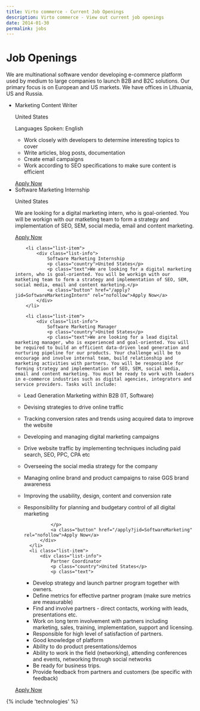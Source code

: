```yaml
---
title: Virto commerce - Current Job Openings
description: Virto commerce - View out current job openings
date: 2014-01-30
permalink: jobs
---
```

<div class="partner __responsive">
	<h1 class="head-title">Job Openings</h1>
	<p class="text">We are multinational software vendor developing e-commerce platform used by medium to large companies to launch B2B and B2C solutions. Our primary focus is on European and US markets. We have offices in Lithuania, US and Russia.</p>
	<ul class="list">
		<li class="list-item">
			<div class="list-info">
				Marketing Content Writer
				<p class="country">United States</p>
				<p class="lang">Languages Spoken: English</p>
				<p class="text">
					<ul class="list">
						<li>Work closely with developers to determine interesting topics to cover</li>
						<li>Write articles, blog posts, documentation</li>
						<li>Create email campaigns</li>
						<li>Work according to SEO specifications to make sure content is efficient</li>
					</ul>
				</p>
				<a class="button" href="/apply?jid=ContentWriter" rel="nofollow">Apply Now</a>
			</div>
		</li>
		<li class="list-item">
			<div class="list-info">
				Software Marketing Internship
				<p class="country">United States</p>
				<p class="text">We are looking for a digital marketing intern, who is goal-oriented. You will be workign with our matketing team to form a strategy and implementation of SEO, SEM, social media, email and content marketing.</p>
				<a class="button" href="/apply?jid=SoftwareMarketingIntern" rel="nofollow">Apply Now</a>
			</div>
		</li>
	
		<li class="list-item">
			<div class="list-info">
				Software Marketing Internship
				<p class="country">United States</p>
				<p class="text">We are looking for a digital marketing intern, who is goal-oriented. You will be workign with our matketing team to form a strategy and implementation of SEO, SEM, social media, email and content marketing.</p>
				<a class="button" href="/apply?jid=SoftwareMarketingIntern" rel="nofollow">Apply Now</a>
			</div>
		</li>
		
		<li class="list-item">
			<div class="list-info">
				Software Marketing Manager
				<p class="country">United States</p>
				<p class="text">We are looking for a lead digital marketing manager, who is experienced and goal-oriented. You will be required to build an efficient data-driven lead generation and nurturing pipeline for our products. Your challenge will be to encourage and involve internal team, build relationship and marketing activities with partners. You will be responsible for forming strategy and implementation of SEO, SEM, social media, email and content marketing. You must be ready to work with leaders in e-commerce industries such as digital agencies, integrators and service providers. Tasks will include:
- Lead Generation Marketing within B2B (IT, Software)
- Devising strategies to drive online traffic
- Tracking conversion rates and trends using acquired data to improve the website
- Developing and managing digital marketing campaigns
- Drive website traffic by implementing techniques including paid search, SEO, PPC, CPA etc
- Overseeing the social media strategy for the company
- Managing online brand and product campaigns to raise GGS brand awareness
- Improving the usability, design, content and conversion rate
- Responsibility for planning and budgetary control of all digital marketing
				
				</p>
				<a class="button" href="/apply?jid=SoftwareMarketing" rel="nofollow">Apply Now</a>
			</div>
		</li>
		<li class="list-item">
			<div class="list-info">
				Partner Coordinator
				<p class="country">United States</p>
				<p class="text">
	* Develop strategy and launch partner program together with owners.
	* Define metrics for effective partner program (make sure metrics are measurable)
	* Find and involve partners - direct contacts, working with leads, presentations etc.
	* Work on long term involvement with partners including marketing, sales, training, implementation, support and licensing.
	* Responsible for high level of satisfaction of partners.
	* Good knowledge of platform
	* Ability to do product presentations/demos
	* Ability to work in the field (networking), attending conferences and events, networking through social networks
	* Be ready for business trips.
	* Provide feedback from partners and customers (be specific with feedback)
</p>
				<a class="button" href="/apply?jid=PartnerCoordinator" rel="nofollow">Apply Now</a>
			</div>
		</li>
	</ul>
</div>
{% include 'technologies' %}